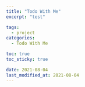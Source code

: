 ```yaml
---
title: "Todo With Me"
excerpt: "test"

tags:
  - project
categories:
  - Todo With Me

toc: true
toc_sticky: true

date: 2021-08-04
last_modified_at: 2021-08-04
---
```

